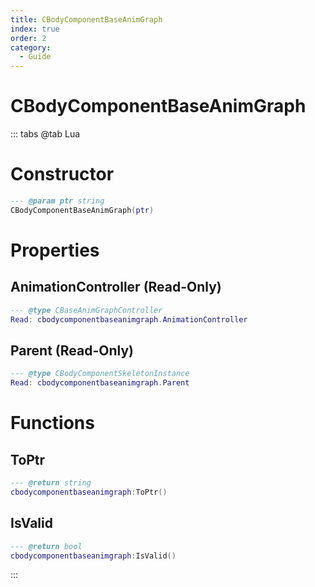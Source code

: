 ```yaml
---
title: CBodyComponentBaseAnimGraph
index: true
order: 2
category:
  - Guide
---
```


# CBodyComponentBaseAnimGraph

::: tabs
@tab Lua
# Constructor
```lua
--- @param ptr string
CBodyComponentBaseAnimGraph(ptr)
```
# Properties
## AnimationController (Read-Only)
```lua
--- @type CBaseAnimGraphController
Read: cbodycomponentbaseanimgraph.AnimationController
```
## Parent (Read-Only)
```lua
--- @type CBodyComponentSkeletonInstance
Read: cbodycomponentbaseanimgraph.Parent
```
# Functions
## ToPtr
```lua
--- @return string
cbodycomponentbaseanimgraph:ToPtr()
```
## IsValid
```lua
--- @return bool
cbodycomponentbaseanimgraph:IsValid()
```

:::